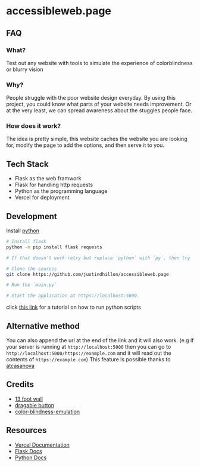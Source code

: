 # accessibleweb.page

## FAQ

### What?
Test out any website with tools to simulate the experience of colorblindness or blurry vision

### Why?
People struggle with the poor website design everyday. By using this project, you could know what parts of your website needs improvement. Or at the very least, we can spread awareness about the stuggles people face.

### How does it work?
The idea is pretty simple, this website caches the website you are looking for, modify the page to add the options, and then serve it to you.

## Tech Stack

- Flask as the web framwork
- Flask for handling http requests
- Python as the programming language
- Vercel for deployment

## Development

Install [python](https://www.python.org/downloads/)

```sh
# Install flask
python -m pip install flask requests

# If that doesn't work retry but replace `python` with `py`, then try `python3`, then try `py3`

# Clone the sources
git clone https://github.com/justindhillon/accessibleweb.page

# Run the `main.py`

# Start the application at https://localhost:5000.
```

click [this link](https://realpython.com/run-python-scripts/) for a tutorial on how to run python scripts

## Alternative method

You can also append the url at the end of the link and it will also work. (e.g if your server is running at `http://localhost:5000` then you can go to `http://localhost:5000/https://example.com` and it will read out the contents of `https://example.com`)
This feature is possible thanks to [atcasanova](https://github.com/atcasanova)

## Credits
- [13 foot wall](https://github.com/wasi-master/13ft)
- [dragable button](https://github.com/livebloggerofficial/Draggable-Button)
- [color-blindness-emulation](https://github.com/hail2u/color-blindness-emulation)

## Resources
- [Vercel Documentation](https://vercel.com/docs)
- [Flask Docs](https://flask.palletsprojects.com/en/3.0.x/)
- [Python Docs](https://docs.python.org/3/)

